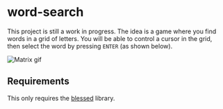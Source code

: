 # word-search
 This project is still a work in progress. The idea is a game where you find words in a grid of letters.
 You will be able to control a cursor in the grid, then select the word by pressing `ENTER` (as shown below).

![Matrix gif](/search.gif)

## Requirements
This only requires the [blessed](https://pypi.org/project/blessed/) library.